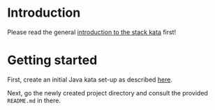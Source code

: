 # Introduction

Please read the general [introduction to the stack kata](../README.md) first!

# Getting started

First,
create an initial Java kata set-up as described [here](https://github.com/zhendrikse/tdd/tree/master/cookiecutter).

Next, go the newly created project directory and consult
the provided ``README.md`` in there.

